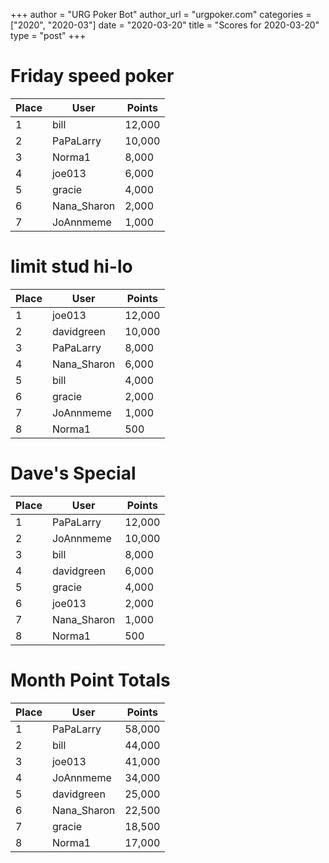 +++
author = "URG Poker Bot"
author_url = "urgpoker.com"
categories = ["2020", "2020-03"]
date = "2020-03-20"
title = "Scores for 2020-03-20"
type = "post"
+++
# Friday speed poker

| Place | User | Points |
|-------|------|--------|
| 1 | bill | 12,000 |
| 2 | PaPaLarry | 10,000 |
| 3 | Norma1 | 8,000 |
| 4 | joe013 | 6,000 |
| 5 | gracie | 4,000 |
| 6 | Nana_Sharon | 2,000 |
| 7 | JoAnnmeme | 1,000 |

# limit stud hi-lo

| Place | User | Points |
|-------|------|--------|
| 1 | joe013 | 12,000 |
| 2 | davidgreen | 10,000 |
| 3 | PaPaLarry | 8,000 |
| 4 | Nana_Sharon | 6,000 |
| 5 | bill | 4,000 |
| 6 | gracie | 2,000 |
| 7 | JoAnnmeme | 1,000 |
| 8 | Norma1 | 500 |

# Dave's Special

| Place | User | Points |
|-------|------|--------|
| 1 | PaPaLarry | 12,000 |
| 2 | JoAnnmeme | 10,000 |
| 3 | bill | 8,000 |
| 4 | davidgreen | 6,000 |
| 5 | gracie | 4,000 |
| 6 | joe013 | 2,000 |
| 7 | Nana_Sharon | 1,000 |
| 8 | Norma1 | 500 |

# Month Point Totals

| Place | User | Points |
|-------|------|--------|
| 1 | PaPaLarry | 58,000 |
| 2 | bill | 44,000 |
| 3 | joe013 | 41,000 |
| 4 | JoAnnmeme | 34,000 |
| 5 | davidgreen | 25,000 |
| 6 | Nana_Sharon | 22,500 |
| 7 | gracie | 18,500 |
| 8 | Norma1 | 17,000 |
